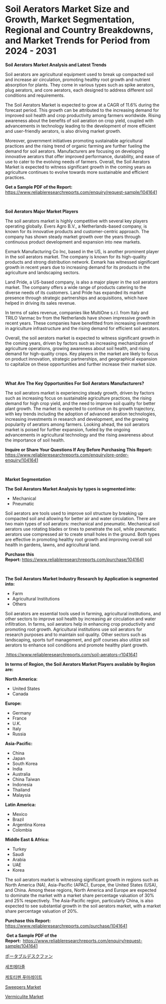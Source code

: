 <p><h1>Soil Aerators Market Size and Growth, Market Segmentation, Regional and Country Breakdowns, and Market Trends for Period from 2024 -  2031</h1></p><p><strong>Soil Aerators Market Analysis and Latest Trends</strong></p>
<p><p>Soil aerators are agricultural equipment used to break up compacted soil and increase air circulation, promoting healthy root growth and nutrient absorption for plants. They come in various types such as spike aerators, plug aerators, and core aerators, each designed to address different soil conditions and requirements.</p><p>The Soil Aerators Market is expected to grow at a CAGR of 11.6% during the forecast period. This growth can be attributed to the increasing demand for improved soil health and crop productivity among farmers worldwide. Rising awareness about the benefits of soil aeration on crop yield, coupled with advancements in technology leading to the development of more efficient and user-friendly aerators, is also driving market growth.</p><p>Moreover, government initiatives promoting sustainable agricultural practices and the rising trend of organic farming are further fueling the demand for soil aerators. Manufacturers are focusing on developing innovative aerators that offer improved performance, durability, and ease of use to cater to the evolving needs of farmers. Overall, the Soil Aerators Market is expected to witness significant growth in the coming years as agriculture continues to evolve towards more sustainable and efficient practices.</p></p>
<p><strong>Get a Sample PDF of the Report:&nbsp;</strong> <a href="https://www.reliableresearchreports.com/enquiry/request-sample/1041641">https://www.reliableresearchreports.com/enquiry/request-sample/1041641</a></p>
<p>&nbsp;</p>
<p><strong>Soil Aerators Major Market Players</strong></p>
<p><p>The soil aerators market is highly competitive with several key players operating globally. Evers Agro B.V., a Netherlands-based company, is known for its innovative products and customer-centric approach. The company has shown steady market growth over the years through continuous product development and expansion into new markets.</p><p>Exmark Manufacturing Co Inc, based in the US, is another prominent player in the soil aerators market. The company is known for its high-quality products and strong distribution network. Exmark has witnessed significant growth in recent years due to increasing demand for its products in the agriculture and landscaping sectors.</p><p>Land Pride, a US-based company, is also a major player in the soil aerators market. The company offers a wide range of products catering to the diverse needs of its customers. Land Pride has expanded its market presence through strategic partnerships and acquisitions, which have helped in driving its sales revenue.</p><p>In terms of sales revenue, companies like MultiOne s.r.l. from Italy and TRILO Vanmac bv from the Netherlands have shown impressive growth in recent years. These companies have benefitted from increasing investment in agriculture infrastructure and the rising demand for efficient soil aerators.</p><p>Overall, the soil aerators market is expected to witness significant growth in the coming years, driven by factors such as increasing mechanization of agriculture operations, growing awareness about soil health, and rising demand for high-quality crops. Key players in the market are likely to focus on product innovation, strategic partnerships, and geographical expansion to capitalize on these opportunities and further increase their market size.</p></p>
<p>&nbsp;</p>
<p><strong>What Are The Key Opportunities For Soil Aerators Manufacturers?</strong></p>
<p><p>The soil aerators market is experiencing steady growth, driven by factors such as increasing focus on sustainable agriculture practices, the rising demand for high crop yield, and the need to improve soil quality for better plant growth. The market is expected to continue on its growth trajectory, with key trends including the adoption of advanced aeration technologies, increasing investments in research and development, and the growing popularity of aerators among farmers. Looking ahead, the soil aerators market is poised for further expansion, fueled by the ongoing advancements in agricultural technology and the rising awareness about the importance of soil health.</p></p>
<p><strong>Inquire or Share Your Questions If Any Before Purchasing This Report:</strong> <a href="https://www.reliableresearchreports.com/enquiry/pre-order-enquiry/1041641">https://www.reliableresearchreports.com/enquiry/pre-order-enquiry/1041641</a></p>
<p>&nbsp;</p>
<p><strong>Market Segmentation</strong></p>
<p><strong>The Soil Aerators Market Analysis by types is segmented into:</strong></p>
<p><ul><li>Mechanical</li><li>Pneumatic</li></ul></p>
<p><p>Soil aerators are tools used to improve soil structure by breaking up compacted soil and allowing for better air and water circulation. There are two main types of soil aerators: mechanical and pneumatic. Mechanical soil aerators use rotating blades or tines to penetrate the soil, while pneumatic aerators use compressed air to create small holes in the ground. Both types are effective in promoting healthy root growth and improving overall soil health in gardens, lawns, and agricultural land.</p></p>
<p><strong>Purchase this Report:&nbsp;</strong><a href="https://www.reliableresearchreports.com/purchase/1041641">https://www.reliableresearchreports.com/purchase/1041641</a></p>
<p>&nbsp;</p>
<p><strong>The Soil Aerators Market Industry Research by Application is segmented into:</strong></p>
<p><ul><li>Farm</li><li>Agricultural Institutions</li><li>Others</li></ul></p>
<p><p>Soil aerators are essential tools used in farming, agricultural institutions, and other sectors to improve soil health by increasing air circulation and water infiltration. In farms, soil aerators help in enhancing crop productivity and promoting root growth. Agricultural institutions use soil aerators for research purposes and to maintain soil quality. Other sectors such as landscaping, sports turf management, and golf courses also utilize soil aerators to enhance soil conditions and promote healthy plant growth.</p></p>
<p><a href="https://www.reliableresearchreports.com/soil-aerators-r1041641">&nbsp;https://www.reliableresearchreports.com/soil-aerators-r1041641</a></p>
<p><strong>In terms of Region, the Soil Aerators Market Players available by Region are:</strong></p>
<p>
    <p> <strong> North America: </strong>
        <ul>
            <li>United States</li>
            <li>Canada</li>
        </ul>
        </p> 
    <p> <strong> Europe: </strong>
        <ul>
            <li>Germany</li>
            <li>France</li>
            <li>U.K.</li>
            <li>Italy</li>
            <li>Russia</li>
        </ul>
        </p> 
    <p> <strong> Asia-Pacific: </strong>
        <ul>
            <li>China</li>
            <li>Japan</li>
            <li>South Korea</li>
            <li>India</li>
            <li>Australia</li>
            <li>China Taiwan</li>
            <li>Indonesia</li>
            <li>Thailand</li>
            <li>Malaysia</li>
        </ul>
        </p> 
    <p> <strong> Latin America: </strong>
        <ul>
            <li>Mexico</li>
            <li>Brazil</li>
            <li>Argentina Korea</li>
            <li>Colombia</li>
        </ul>
        </p> 
    <p> <strong> Middle East & Africa: </strong>
        <ul>
            <li>Turkey</li>
            <li>Saudi</li>
            <li>Arabia</li>
            <li>UAE</li>
            <li>Korea</li>
        </ul>
    </p>
    </p>
<p><p>The soil aerators market is witnessing significant growth in regions such as North America (NA), Asia-Pacific (APAC), Europe, the United States (USA), and China. Among these regions, North America and Europe are expected to dominate the market with a market share percentage valuation of 30% and 25% respectively. The Asia-Pacific region, particularly China, is also expected to see substantial growth in the soil aerators market, with a market share percentage valuation of 20%.</p></p>
<p><strong>Purchase this Report: </strong><a href="https://www.reliableresearchreports.com/purchase/1041641">https://www.reliableresearchreports.com/purchase/1041641</a></p>
<p>&nbsp;<strong>Get a Sample PDF of the Report:&nbsp;&nbsp;</strong><a href="https://www.reliableresearchreports.com/enquiry/request-sample/1041641">https://www.reliableresearchreports.com/enquiry/request-sample/1041641</a></p>
<p><strong></strong></p>
<p><p><a href="https://github.com/ihabdkwlxs948/Market-Research-Report-List-1/blob/main/992734821926.md">ポータブルデスクファン</a></p><p><a href="https://github.com/hxzi07639916/Market-Research-Report-List-1/blob/main/778600520145.md">세프메타졸</a></p><p><a href="https://github.com/Hubertstyenger6685/Market-Research-Report-List-1/blob/main/406626620146.md">케토티펜 푸마레이트</a></p><p><a href="https://github.com/guneycigdem35/Market-Research-Report-List-2/blob/main/sweepers-market.md">Sweepers Market</a></p><p><a href="https://issuu.com/reportprime-2/docs/vermiculite-market-size-2030.pptx">Vermiculite Market</a></p></p>